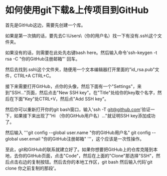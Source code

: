 # 如何使用git下载&上传项目到GitHub

首先是GitHub这边，需要先创建一个库。

如果是第一次搞的话，要先去C:\Users\（你的用户名）找一下有没有.ssh\这个文件夹。

如果没有的话，则需要在此处先右键bash here。然后输入命令'ssh-keygen -t rsa -C "你的GitHub注册邮箱"' 回车。

然后去找到.ssh\这个文件夹，随便用一个文本编辑器打开里面的"id_rsa.pub"文件，CTRL+A CTRL+C。

接下来需要打开GitHub，点你的头像，然后下面有一个"Settings"，来到"SSH..."页面，然后点击"New SSH key"。在"Title"处给你的key取个名字，然后在下面"Key"处CTRL+V，然后点"Add SSH key"。

然后你可以重新打开你的git bash窗口，输入'ssh -T git@github.com'验证一下，如果接下来出现了"Hi （你的GitHub用户名）..."就证明SSH key添加成功了。

然后输入
'''git config --global user.name  "你的GitHub用户名"
git config --global user.email "你的GitHub注册邮箱" '''，这个应该是一次性操作。

 至此，git和GitHub的联系就建立好了。如果你想要把GitHub上的仓库克隆到本地，去你的GitHub页面，点击"Code"，然后在上面的"Clone"那选择"SSH"，然后点击右边的复制按钮。然后去你的本地工作区，git bash 然后输入代码'git clone 你之前复制的那段'。


